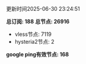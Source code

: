 更新时间2025-06-30 23:24:51

**总订阅: 188**
**总节点: 26916**
- vless节点: 7119
- hysteria2节点: 2

**google ping有效节点: 168**
